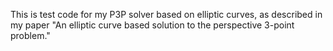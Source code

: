 This is test code for my P3P solver based on elliptic curves, as described in my paper "An elliptic curve based solution to the perspective 3-point problem." 
